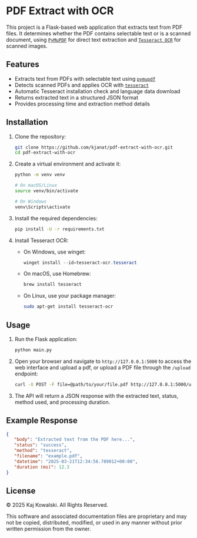 # PDF Extract with OCR

This project is a Flask-based web application that extracts text from PDF files. It determines whether the PDF contains selectable text or is a scanned document, using [`PyMuPDF`](https://github.com/pymupdf/PyMuPDF) for direct text extraction and [`Tesseract OCR`](https://github.com/tesseract-ocr/tesseract) for scanned images.

## Features

- Extracts text from PDFs with selectable text using [`pymupdf`](https://github.com/pymupdf/PyMuPDF)
- Detects scanned PDFs and applies OCR with [`tesseract`](https://github.com/tesseract-ocr/tesseract)
- Automatic Tesseract installation check and language data download
- Returns extracted text in a structured JSON format
- Provides processing time and extraction method details

## Installation

1. Clone the repository:

    ```sh
    git clone https://github.com/kjanat/pdf-extract-with-ocr.git
    cd pdf-extract-with-ocr
    ```

2. Create a virtual environment and activate it:

    ```sh
    python -m venv venv
    
    # On macOS/Linux
    source venv/bin/activate

    # On Windows
    venv\Scripts\activate
    ```

3. Install the required dependencies:

    ```sh
    pip install -U -r requirements.txt
    ```

4. Install Tesseract OCR:
    - On Windows, use winget:

        ```powershell
        winget install --id=tesseract-ocr.tesseract
        ```

    - On macOS, use Homebrew:

        ```sh
        brew install tesseract
        ```

    - On Linux, use your package manager:

        ```sh
        sudo apt-get install tesseract-ocr
        ```

## Usage

1. Run the Flask application:

    ```sh
    python main.py
    ```

2. Open your browser and navigate to `http://127.0.0.1:5000` to access the web interface and upload a pdf, or upload a PDF file through the `/upload` endpoint:

    ```sh
    curl -X POST -F file=@path/to/your/file.pdf http://127.0.0.1:5000/upload
    ```

3. The API will return a JSON response with the extracted text, status, method used, and processing duration.

## Example Response

```json
{
   "body": "Extracted text from the PDF here...",
   "status": "success",
   "method": "tesseract",
   "filename": "example.pdf",
   "datetime": "2025-03-21T12:34:56.789012+00:00",
   "duration (ms)": 12.3
}
```

## License

© 2025 Kaj Kowalski. All Rights Reserved.

This software and associated documentation files are proprietary and may not be copied, distributed, modified, or used in any manner without prior written permission from the owner.
